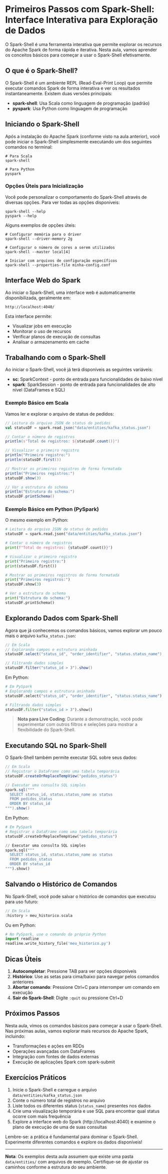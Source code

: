 # Primeiros Passos com Spark-Shell: Interface Interativa para Exploração de Dados

O Spark-Shell é uma ferramenta interativa que permite explorar os recursos do Apache Spark de forma rápida e iterativa. Nesta aula, vamos aprender os conceitos básicos para começar a usar o Spark-Shell efetivamente.

## O que é o Spark-Shell?

O Spark-Shell é um ambiente REPL (Read-Eval-Print Loop) que permite executar comandos Spark de forma interativa e ver os resultados instantaneamente. Existem duas versões principais:

- **spark-shell**: Usa Scala como linguagem de programação (padrão)
- **pyspark**: Usa Python como linguagem de programação

## Iniciando o Spark-Shell

Após a instalação do Apache Spark (conforme visto na aula anterior), você pode iniciar o Spark-Shell simplesmente executando um dos seguintes comandos no terminal:

```shell
# Para Scala
spark-shell

# Para Python
pyspark
```

### Opções Úteis para Inicialização

Você pode personalizar o comportamento do Spark-Shell através de diversas opções. Para ver todas as opções disponíveis:

```shell
spark-shell --help
pyspark --help
```

Alguns exemplos de opções úteis:

```shell
# Configurar memória para o driver
spark-shell --driver-memory 2g

# Configurar o número de cores a serem utilizados
spark-shell --master local[4]

# Iniciar com arquivos de configuração específicos
spark-shell --properties-file minha-config.conf
```

## Interface Web do Spark

Ao iniciar o Spark-Shell, uma interface web é automaticamente disponibilizada, geralmente em:

```
http://localhost:4040/
```

Esta interface permite:
- Visualizar jobs em execução
- Monitorar o uso de recursos
- Verificar planos de execução de consultas
- Analisar o armazenamento em cache

## Trabalhando com o Spark-Shell

Ao iniciar o Spark-Shell, você já terá disponíveis as seguintes variáveis:

- **sc**: SparkContext - ponto de entrada para funcionalidades de baixo nível
- **spark**: SparkSession - ponto de entrada para funcionalidades de alto nível (DataFrames e SQL)

### Exemplo Básico em Scala

Vamos ler e explorar o arquivo de status de pedidos:

```scala
// Leitura do arquivo JSON de status de pedidos
val statusDF = spark.read.json("data/entities/kafka_status.json")

// Contar o número de registros
println(s"Total de registros: ${statusDF.count()}")

// Visualizar o primeiro registro
println("Primeiro registro:")
println(statusDF.first())

// Mostrar os primeiros registros de forma formatada
println("Primeiros registros:")
statusDF.show(3)

// Ver a estrutura do schema
println("Estrutura do schema:")
statusDF.printSchema()
```

### Exemplo Básico em Python (PySpark)

O mesmo exemplo em Python:

```python
# Leitura do arquivo JSON de status de pedidos
statusDF = spark.read.json("data/entities/kafka_status.json")

# Contar o número de registros
print(f"Total de registros: {statusDF.count()}")

# Visualizar o primeiro registro
print("Primeiro registro:")
print(statusDF.first())

# Mostrar os primeiros registros de forma formatada
print("Primeiros registros:")
statusDF.show(3)

# Ver a estrutura do schema
print("Estrutura do schema:")
statusDF.printSchema()
```

## Explorando Dados com Spark-Shell

Agora que já conhecemos os comandos básicos, vamos explorar um pouco mais o arquivo `kafka_status.json`:

```scala
// Em Scala
// Explorando campos e estrutura aninhada
statusDF.select("status_id", "order_identifier", "status.status_name").show(5)

// Filtrando dados simples
statusDF.filter("status_id > 3").show()
```

Em Python:

```python
# Em PySpark
# Explorando campos e estrutura aninhada
statusDF.select("status_id", "order_identifier", "status.status_name").show(5)

# Filtrando dados simples
statusDF.filter("status_id > 3").show()
```

> **Nota para Live Coding**: Durante a demonstração, você pode experimentar com outros filtros e seleções para mostrar a flexibilidade do Spark-Shell.

## Executando SQL no Spark-Shell

O Spark-Shell também permite executar SQL sobre seus dados:

```scala
// Em Scala
// Registrar o DataFrame como uma tabela temporária
statusDF.createOrReplaceTempView("pedidos_status")

// Executar uma consulta SQL simples
spark.sql("""
  SELECT status_id, status.status_name as status
  FROM pedidos_status
  ORDER BY status_id
""").show()
```

Em Python:

```python
# Em PySpark
# Registrar o DataFrame como uma tabela temporária
statusDF.createOrReplaceTempView("pedidos_status")

// Executar uma consulta SQL simples
spark.sql("""
  SELECT status_id, status.status_name as status
  FROM pedidos_status
  ORDER BY status_id
""").show()
```

## Salvando o Histórico de Comandos

No Spark-Shell, você pode salvar o histórico de comandos que executou para uso futuro:

```scala
// Em Scala
:history > meu_historico.scala
```

Ou em Python:
```python
# No PySpark, use o comando do próprio Python
import readline
readline.write_history_file('meu_historico.py')
```

## Dicas Úteis

1. **Autocompletar**: Pressione TAB para ver opções disponíveis
2. **Histórico**: Use as setas para cima/baixo para navegar pelos comandos anteriores
3. **Abortar comando**: Pressione Ctrl+C para interromper um comando em execução
4. **Sair do Spark-Shell**: Digite `:quit` ou pressione Ctrl+D

## Próximos Passos

Nesta aula, vimos os comandos básicos para começar a usar o Spark-Shell. Nas próximas aulas, vamos explorar mais recursos do Apache Spark, incluindo:

- Transformações e ações em RDDs
- Operações avançadas com DataFrames
- Integração com fontes de dados externas
- Execução de aplicações Spark com spark-submit

## Exercícios Práticos

1. Inicie o Spark-Shell e carregue o arquivo `data/entities/kafka_status.json`
2. Conte o número total de registros no arquivo
3. Liste todos os diferentes status (`status_name`) presentes nos dados
4. Crie uma visualização temporária e use SQL para encontrar qual status ocorre com mais frequência
5. Explore a interface web do Spark (http://localhost:4040) e examine o plano de execução de uma de suas consultas

Lembre-se: a prática é fundamental para dominar o Spark-Shell. Experimente diferentes comandos e explore os dados disponíveis!

---

**Nota**: Os exemplos desta aula assumem que existe uma pasta `data/entities/` com arquivos de exemplo. Certifique-se de ajustar os caminhos conforme a estrutura do seu ambiente.